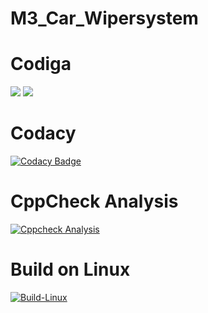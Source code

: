 # M3_Car_Wipersystem

# Codiga
![](https://api.codiga.io/project/33334/score/svg)
![](https://api.codiga.io/project/33334/status/svg)
# Codacy
[![Codacy Badge](https://app.codacy.com/project/badge/Grade/ab1e1ea9f7d4429ca2bfd02a533579e7)](https://www.codacy.com/gh/MohanBabuS/M3_Control_Of_Wiper_System/dashboard?utm_source=github.com&amp;utm_medium=referral&amp;utm_content=MohanBabuS/M3_Control_Of_Wiper_System&amp;utm_campaign=Badge_Grade)
# CppCheck Analysis
[![Cppcheck Analysis](https://github.com/MohanBabuS/M3_Control_Of_Wiper_System/actions/workflows/Cppcheck_analysis.yml/badge.svg)](https://github.com/MohanBabuS/M3_Control_Of_Wiper_System/actions/workflows/Cppcheck_analysis.yml)
# Build on Linux
[![Build-Linux](https://github.com/MohanBabuS/M3_Control_Of_Wiper_System/actions/workflows/Build%20on%20Linux.yml/badge.svg)](https://github.com/MohanBabuS/M3_Control_Of_Wiper_System/actions/workflows/Build%20on%20Linux.yml)
